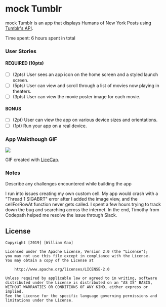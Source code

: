 # mock Tumblr

mock Tumblr is an app that displays Humans of New York Posts using [Tumblr's API](http://docs.themoviedb.apiary.io/#).

Time spent: 6 hours spent in total

### User Stories

#### REQUIRED (10pts)
- [ ] (2pts) User sees an app icon on the home screen and a styled launch screen.
- [ ] (5pts) User can view and scroll through a list of movies now playing in theaters.
- [ ] (3pts) User can view the movie poster image for each movie.

#### BONUS
- [ ] (2pt) User can view the app on various device sizes and orientations.
- [ ] (1pt) Run your app on a real device.

### App Walkthough GIF

<img src="https://imgur.com/9Ra9jkS.gif"/>

GIF created with [LiceCap](http://www.cockos.com/licecap/).

### Notes
Describe any challenges encountered while building the app

I run into issues creating my own custom cell. My app would crash with a "Thread 1 SIGABRT" error after I added the image view, and the cellForRowAt function never gets called. I spent a few hours trying to track down the bug and searching across the internet. In the end, Timothy from Codepath helped me resolve the issue through Slack.

## License

    Copyright [2019] [William Gao]

    Licensed under the Apache License, Version 2.0 (the "License");
    you may not use this file except in compliance with the License.
    You may obtain a copy of the License at

        http://www.apache.org/licenses/LICENSE-2.0

    Unless required by applicable law or agreed to in writing, software
    distributed under the License is distributed on an "AS IS" BASIS,
    WITHOUT WARRANTIES OR CONDITIONS OF ANY KIND, either express or implied.
    See the License for the specific language governing permissions and
    limitations under the License.
